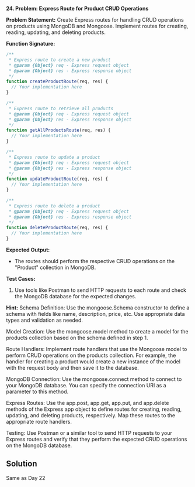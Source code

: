 **24. Problem: Express Route for Product CRUD Operations**

**Problem Statement:**
Create Express routes for handling CRUD operations on products using MongoDB and Mongoose. Implement routes for creating, reading, updating, and deleting products.

**Function Signature:**
```javascript
/**
 * Express route to create a new product
 * @param {Object} req - Express request object
 * @param {Object} res - Express response object
 */
function createProductRoute(req, res) {
  // Your implementation here
}

/**
 * Express route to retrieve all products
 * @param {Object} req - Express request object
 * @param {Object} res - Express response object
 */
function getAllProductsRoute(req, res) {
  // Your implementation here
}

/**
 * Express route to update a product
 * @param {Object} req - Express request object
 * @param {Object} res - Express response object
 */
function updateProductRoute(req, res) {
  // Your implementation here
}

/**
 * Express route to delete a product
 * @param {Object} req - Express request object
 * @param {Object} res - Express response object
 */
function deleteProductRoute(req, res) {
  // Your implementation here
}
```

**Expected Output:**
- The routes should perform the respective CRUD operations on the "Product" collection in MongoDB.

**Test Cases:**
1. Use tools like Postman to send HTTP requests to each route and check the MongoDB database for the expected changes.

**Hint:**
Schema Definition: Use the mongoose.Schema constructor to define a schema with fields like name, description, price, etc. Use appropriate data types and validation as needed.

Model Creation: Use the mongoose.model method to create a model for the products collection based on the schema defined in step 1.

Route Handlers: Implement route handlers that use the Mongoose model to perform CRUD operations on the products collection. For example, the handler for creating a product would create a new instance of the model with the request body and then save it to the database.

MongoDB Connection: Use the mongoose.connect method to connect to your MongoDB database. You can specify the connection URI as a parameter to this method.

Express Routes: Use the app.post, app.get, app.put, and app.delete methods of the Express app object to define routes for creating, reading, updating, and deleting products, respectively. Map these routes to the appropriate route handlers.

Testing: Use Postman or a similar tool to send HTTP requests to your Express routes and verify that they perform the expected CRUD operations on the MongoDB database.



## Solution
Same as Day 22